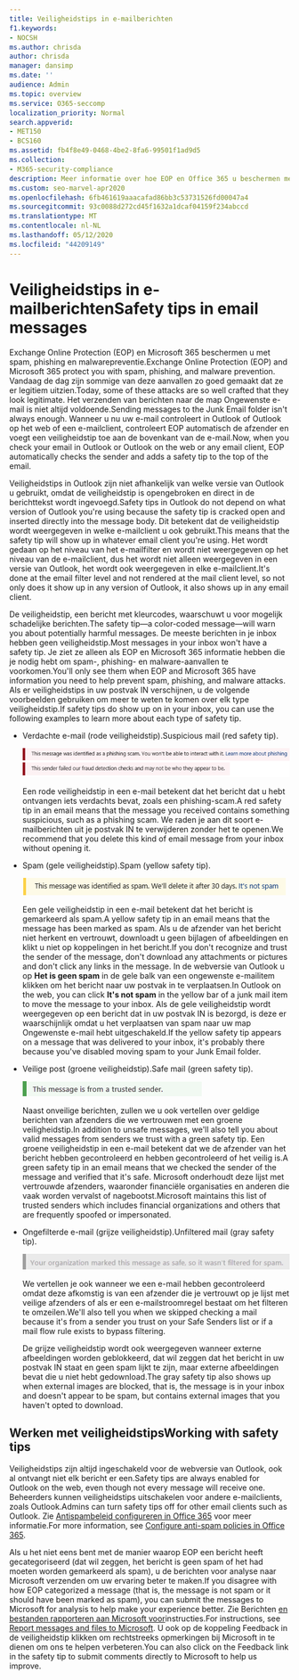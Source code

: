 ```yaml
---
title: Veiligheidstips in e-mailberichten
f1.keywords:
- NOCSH
ms.author: chrisda
author: chrisda
manager: dansimp
ms.date: ''
audience: Admin
ms.topic: overview
ms.service: O365-seccomp
localization_priority: Normal
search.appverid:
- MET150
- BCS160
ms.assetid: fb4f8e49-0468-4be2-8fa6-99501f1ad9d5
ms.collection:
- M365-security-compliance
description: Meer informatie over hoe EOP en Office 365 u beschermen met spam, phishing en malwarepreventie door een veiligheidstip toe te voegen aan de top van e-mails.
ms.custom: seo-marvel-apr2020
ms.openlocfilehash: 6fb461619aaacafad86bb3c53731526fd00047a4
ms.sourcegitcommit: 93c0088d272cd45f1632a1dcaf04159f234abccd
ms.translationtype: MT
ms.contentlocale: nl-NL
ms.lasthandoff: 05/12/2020
ms.locfileid: "44209149"
---
```

# <a name="safety-tips-in-email-messages"></a><span data-ttu-id="10727-103">Veiligheidstips in e-mailberichten</span><span class="sxs-lookup"><span data-stu-id="10727-103">Safety tips in email messages</span></span>

<span data-ttu-id="10727-104">Exchange Online Protection (EOP) en Microsoft 365 beschermen u met spam, phishing en malwarepreventie.</span><span class="sxs-lookup"><span data-stu-id="10727-104">Exchange Online Protection (EOP) and Microsoft 365 protect you with spam, phishing, and malware prevention.</span></span> <span data-ttu-id="10727-105">Vandaag de dag zijn sommige van deze aanvallen zo goed gemaakt dat ze er legitiem uitzien.</span><span class="sxs-lookup"><span data-stu-id="10727-105">Today, some of these attacks are so well crafted that they look legitimate.</span></span> <span data-ttu-id="10727-106">Het verzenden van berichten naar de map Ongewenste e-mail is niet altijd voldoende.</span><span class="sxs-lookup"><span data-stu-id="10727-106">Sending messages to the Junk Email folder isn't always enough.</span></span> <span data-ttu-id="10727-107">Wanneer u nu uw e-mail controleert in Outlook of Outlook op het web of een e-mailclient, controleert EOP automatisch de afzender en voegt een veiligheidstip toe aan de bovenkant van de e-mail.</span><span class="sxs-lookup"><span data-stu-id="10727-107">Now, when you check your email in Outlook or Outlook on the web or any email client, EOP automatically checks the sender and adds a safety tip to the top of the email.</span></span>

<span data-ttu-id="10727-108">Veiligheidstips in Outlook zijn niet afhankelijk van welke versie van Outlook u gebruikt, omdat de veiligheidstip is opengebroken en direct in de berichttekst wordt ingevoegd.</span><span class="sxs-lookup"><span data-stu-id="10727-108">Safety tips in Outlook do not depend on what version of Outlook you're using because the safety tip is cracked open and inserted directly into the message body.</span></span> <span data-ttu-id="10727-109">Dit betekent dat de veiligheidstip wordt weergegeven in welke e-mailclient u ook gebruikt.</span><span class="sxs-lookup"><span data-stu-id="10727-109">This means that the safety tip will show up in whatever email client you're using.</span></span> <span data-ttu-id="10727-110">Het wordt gedaan op het niveau van het e-mailfilter en wordt niet weergegeven op het niveau van de e-mailclient, dus het wordt niet alleen weergegeven in een versie van Outlook, het wordt ook weergegeven in elke e-mailclient.</span><span class="sxs-lookup"><span data-stu-id="10727-110">It's done at the email filter level and not rendered at the mail client level, so not only does it show up in any version of Outlook, it also shows up in any email client.</span></span>

<span data-ttu-id="10727-111">De veiligheidstip, een bericht met kleurcodes, waarschuwt u voor mogelijk schadelijke berichten.</span><span class="sxs-lookup"><span data-stu-id="10727-111">The safety tip—a color-coded message—will warn you about potentially harmful messages.</span></span> <span data-ttu-id="10727-112">De meeste berichten in je inbox hebben geen veiligheidstip.</span><span class="sxs-lookup"><span data-stu-id="10727-112">Most messages in your inbox won't have a safety tip.</span></span> <span data-ttu-id="10727-113">Je ziet ze alleen als EOP en Microsoft 365 informatie hebben die je nodig hebt om spam-, phishing- en malware-aanvallen te voorkomen.</span><span class="sxs-lookup"><span data-stu-id="10727-113">You'll only see them when EOP and Microsoft 365 have information you need to help prevent spam, phishing, and malware attacks.</span></span> <span data-ttu-id="10727-114">Als er veiligheidstips in uw postvak IN verschijnen, u de volgende voorbeelden gebruiken om meer te weten te komen over elk type veiligheidstip.</span><span class="sxs-lookup"><span data-stu-id="10727-114">If safety tips do show up on in your inbox, you can use the following examples to learn more about each type of safety tip.</span></span>

- <span data-ttu-id="10727-115">Verdachte e-mail (rode veiligheidstip).</span><span class="sxs-lookup"><span data-stu-id="10727-115">Suspicious mail (red safety tip).</span></span>

    ![Schermafbeelding met een rode veiligheidstip.](../../media/5078a0be-e556-44a1-b169-09d780d26898.png)

    <span data-ttu-id="10727-117">Een rode veiligheidstip in een e-mail betekent dat het bericht dat u hebt ontvangen iets verdachts bevat, zoals een phishing-scam.</span><span class="sxs-lookup"><span data-stu-id="10727-117">A red safety tip in an email means that the message you received contains something suspicious, such as a phishing scam.</span></span> <span data-ttu-id="10727-118">We raden je aan dit soort e-mailberichten uit je postvak IN te verwijderen zonder het te openen.</span><span class="sxs-lookup"><span data-stu-id="10727-118">We recommend that you delete this kind of email message from your inbox without opening it.</span></span>

- <span data-ttu-id="10727-119">Spam (gele veiligheidstip).</span><span class="sxs-lookup"><span data-stu-id="10727-119">Spam (yellow safety tip).</span></span>

    ![Schermafbeelding met een gele veiligheidstip.](../../media/793c9265-ea44-48fd-a98f-804fadd4163b.png)

    <span data-ttu-id="10727-121">Een gele veiligheidstip in een e-mail betekent dat het bericht is gemarkeerd als spam.</span><span class="sxs-lookup"><span data-stu-id="10727-121">A yellow safety tip in an email means that the message has been marked as spam.</span></span> <span data-ttu-id="10727-122">Als u de afzender van het bericht niet herkent en vertrouwt, downloadt u geen bijlagen of afbeeldingen en klikt u niet op koppelingen in het bericht.</span><span class="sxs-lookup"><span data-stu-id="10727-122">If you don't recognize and trust the sender of the message, don't download any attachments or pictures and don't click any links in the message.</span></span> <span data-ttu-id="10727-123">In de webversie van Outlook u op **Het is geen spam** in de gele balk van een ongewenste e-mailitem klikken om het bericht naar uw postvak in te verplaatsen.</span><span class="sxs-lookup"><span data-stu-id="10727-123">In Outlook on the web, you can click **It's not spam** in the yellow bar of a junk mail item to move the message to your inbox.</span></span> <span data-ttu-id="10727-124">Als de gele veiligheidstip wordt weergegeven op een bericht dat in uw postvak IN is bezorgd, is deze er waarschijnlijk omdat u het verplaatsen van spam naar uw map Ongewenste e-mail hebt uitgeschakeld.</span><span class="sxs-lookup"><span data-stu-id="10727-124">If the yellow safety tip appears on a message that was delivered to your inbox, it's probably there because you've disabled moving spam to your Junk Email folder.</span></span>

- <span data-ttu-id="10727-125">Veilige post (groene veiligheidstip).</span><span class="sxs-lookup"><span data-stu-id="10727-125">Safe mail (green safety tip).</span></span>

    ![Schermafbeelding met een groene veiligheidstip.](../../media/acbc11d0-f626-4848-9fbf-66eeeda3f803.png)

    <span data-ttu-id="10727-127">Naast onveilige berichten, zullen we u ook vertellen over geldige berichten van afzenders die we vertrouwen met een groene veiligheidstip.</span><span class="sxs-lookup"><span data-stu-id="10727-127">In addition to unsafe messages, we'll also tell you about valid messages from senders we trust with a green safety tip.</span></span> <span data-ttu-id="10727-128">Een groene veiligheidstip in een e-mail betekent dat we de afzender van het bericht hebben gecontroleerd en hebben gecontroleerd of het veilig is.</span><span class="sxs-lookup"><span data-stu-id="10727-128">A green safety tip in an email means that we checked the sender of the message and verified that it's safe.</span></span> <span data-ttu-id="10727-129">Microsoft onderhoudt deze lijst met vertrouwde afzenders, waaronder financiële organisaties en anderen die vaak worden vervalst of nagebootst.</span><span class="sxs-lookup"><span data-stu-id="10727-129">Microsoft maintains this list of trusted senders which includes financial organizations and others that are frequently spoofed or impersonated.</span></span>

- <span data-ttu-id="10727-130">Ongefilterde e-mail (grijze veiligheidstip).</span><span class="sxs-lookup"><span data-stu-id="10727-130">Unfiltered mail (gray safety tip).</span></span>

    ![Schermafbeelding met een grijze veiligheidstip.](../../media/c4d0cf8f-08e9-4c84-beee-1d9e0b022e0a.png)

    <span data-ttu-id="10727-132">We vertellen je ook wanneer we een e-mail hebben gecontroleerd omdat deze afkomstig is van een afzender die je vertrouwt op je lijst met veilige afzenders of als er een e-mailstroomregel bestaat om het filteren te omzeilen.</span><span class="sxs-lookup"><span data-stu-id="10727-132">We'll also tell you when we skipped checking a mail because it's from a sender you trust on your Safe Senders list or if a mail flow rule exists to bypass filtering.</span></span>

    <span data-ttu-id="10727-133">De grijze veiligheidstip wordt ook weergegeven wanneer externe afbeeldingen worden geblokkeerd, dat wil zeggen dat het bericht in uw postvak IN staat en geen spam lijkt te zijn, maar externe afbeeldingen bevat die u niet hebt gedownload.</span><span class="sxs-lookup"><span data-stu-id="10727-133">The gray safety tip also shows up when external images are blocked, that is, the message is in your inbox and doesn't appear to be spam, but contains external images that you haven't opted to download.</span></span>
    

## <a name="working-with-safety-tips"></a><span data-ttu-id="10727-134">Werken met veiligheidstips</span><span class="sxs-lookup"><span data-stu-id="10727-134">Working with safety tips</span></span>

<span data-ttu-id="10727-135">Veiligheidstips zijn altijd ingeschakeld voor de webversie van Outlook, ook al ontvangt niet elk bericht er een.</span><span class="sxs-lookup"><span data-stu-id="10727-135">Safety tips are always enabled for Outlook on the web, even though not every message will receive one.</span></span> <span data-ttu-id="10727-136">Beheerders kunnen veiligheidstips uitschakelen voor andere e-mailclients, zoals Outlook.</span><span class="sxs-lookup"><span data-stu-id="10727-136">Admins can turn safety tips off for other email clients such as Outlook.</span></span> <span data-ttu-id="10727-137">Zie [Antispambeleid configureren in Office 365](configure-your-spam-filter-policies.md) voor meer informatie.</span><span class="sxs-lookup"><span data-stu-id="10727-137">For more information, see [Configure anti-spam policies in Office 365](configure-your-spam-filter-policies.md).</span></span>

<span data-ttu-id="10727-138">Als u het niet eens bent met de manier waarop EOP een bericht heeft gecategoriseerd (dat wil zeggen, het bericht is geen spam of het had moeten worden gemarkeerd als spam), u de berichten voor analyse naar Microsoft verzenden om uw ervaring beter te maken.</span><span class="sxs-lookup"><span data-stu-id="10727-138">If you disagree with how EOP categorized a message (that is, the message is not spam or it should have been marked as spam), you can submit the messages to Microsoft for analysis to help make your experience better.</span></span> <span data-ttu-id="10727-139">Zie Berichten [en bestanden rapporteren aan Microsoft voor](report-junk-email-messages-to-microsoft.md)instructies.</span><span class="sxs-lookup"><span data-stu-id="10727-139">For instructions, see [Report messages and files to Microsoft](report-junk-email-messages-to-microsoft.md).</span></span> <span data-ttu-id="10727-140">U ook op de koppeling Feedback in de veiligheidstip klikken om rechtstreeks opmerkingen bij Microsoft in te dienen om ons te helpen verbeteren.</span><span class="sxs-lookup"><span data-stu-id="10727-140">You can also click on the Feedback link in the safety tip to submit comments directly to Microsoft to help us improve.</span></span>

